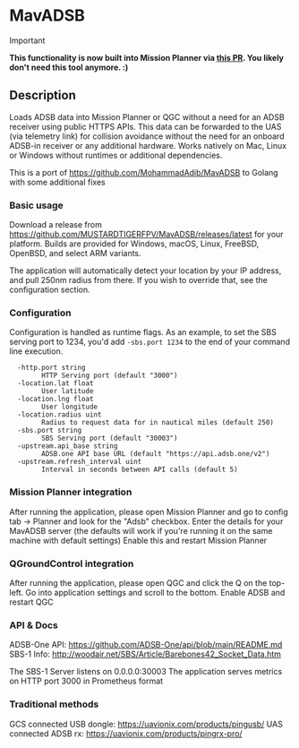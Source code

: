 # MavADSB

> [!IMPORTANT]
**This functionality is now built into Mission Planner via [this PR](https://github.com/ArduPilot/MissionPlanner/pull/3251). You likely don't need this tool anymore. :)**

## Description

Loads ADSB data into Mission Planner or QGC without a need for an ADSB receiver using public HTTPS APIs.
This data can be forwarded to the UAS (via telemetry link) for collision avoidance without the need for an onboard ADSB-in receiver or any additional hardware.
Works natively on Mac, Linux or Windows without runtimes or additional dependencies.

This is a port of https://github.com/MohammadAdib/MavADSB to Golang with some additional fixes

### Basic usage
Download a release from https://github.com/MUSTARDTIGERFPV/MavADSB/releases/latest for your platform. Builds are provided for Windows, macOS, Linux, FreeBSD, OpenBSD, and select ARM variants.

The application will automatically detect your location by your IP address, and pull 250nm radius from there. If you wish to override that, see the configuration section.

### Configuration
Configuration is handled as runtime flags. As an example, to set the SBS serving port to 1234, you'd add `-sbs.port 1234` to the end of your command line execution.
```
  -http.port string
        HTTP Serving port (default "3000")
  -location.lat float
        User latitude
  -location.lng float
        User longitude
  -location.radius uint
        Radius to request data for in nautical miles (default 250)
  -sbs.port string
        SBS Serving port (default "30003")
  -upstream.api_base string
        ADSB.one API base URL (default "https://api.adsb.one/v2")
  -upstream.refresh_interval uint
        Interval in seconds between API calls (default 5)
```

### Mission Planner integration
After running the application, please open Mission Planner and go to config tab -> Planner and look for the "Adsb" checkbox. Enter the details for your MavADSB server (the defaults will work if you're running it on the same machine with default settings)
Enable this and restart Mission Planner

### QGroundControl integration
After running the application, please open QGC and click the Q on the top-left. Go into application settings and scroll to the bottom. Enable ADSB and restart QGC

### API & Docs
ADSB-One API: https://github.com/ADSB-One/api/blob/main/README.md
SBS-1 Info: http://woodair.net/SBS/Article/Barebones42_Socket_Data.htm

The SBS-1 Server listens on 0.0.0.0:30003
The application serves metrics on HTTP port 3000 in Prometheus format

### Traditional methods
GCS connected USB dongle: https://uavionix.com/products/pingusb/
UAS connected ADSB rx: https://uavionix.com/products/pingrx-pro/
